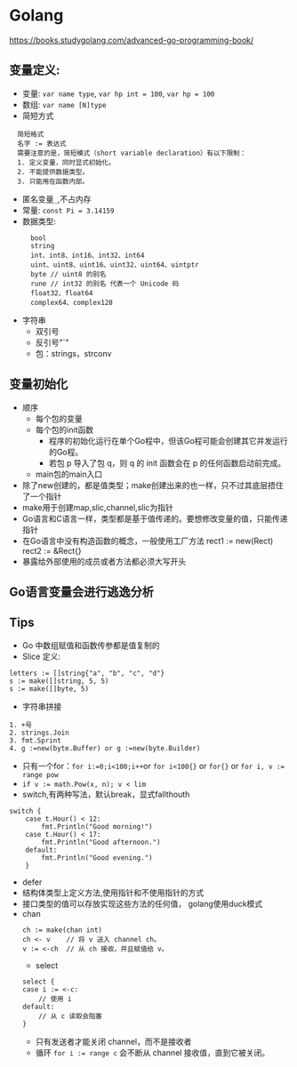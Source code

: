 # Golang
https://books.studygolang.com/advanced-go-programming-book/
## 变量定义:
  - 变量: `var name type`, `var hp int = 100`, `var hp = 100`
  - 数组: `var name [N]type`
  - 简短方式
  ```
    简短格式
    名字 := 表达式
    需要注意的是，简短模式（short variable declaration）有以下限制：
    1. 定义变量，同时显式初始化。
    2. 不能提供数据类型。
    3. 只能用在函数内部。
  ```
  - 匿名变量`_`,不占内存
  - 常量: `const Pi = 3.14159`
- 数据类型:
  ```
    bool
    string
    int、int8、int16、int32、int64
    uint、uint8、uint16、uint32、uint64、uintptr
    byte // uint8 的别名
    rune // int32 的别名 代表一个 Unicode 码
    float32、float64
    complex64、complex128
  ```
- 字符串
    - 双引号
    - 反引号"`"
    - 包：strings，strconv
## 变量初始化
- 顺序
  - 每个包的变量
  - 每个包的init函数
    - 程序的初始化运行在单个Go程中，但该Go程可能会创建其它并发运行的Go程。
    - 若包 p 导入了包 q，则 q 的 init 函数会在 p 的任何函数启动前完成。
  - main包的main入口
- 除了new创建的，都是值类型；make创建出来的也一样，只不过其底层捂住了一个指针
- make用于创建map,slic,channel,slic为指针
- Go语言和C语言一样，类型都是基于值传递的。要想修改变量的值，只能传递指针
- 在Go语言中没有构造函数的概念，一般使用工厂方法
  rect1 := new(Rect)
  rect2 := &Rect{}
- 暴露给外部使用的成员或者方法都必须大写开头
## Go语言变量会进行逃逸分析
## Tips
- Go 中数组赋值和函数传参都是值复制的
- Slice
定义:
```
letters := []string{"a", "b", "c", "d"}
s := make([]string, 5, 5)
s := make([]byte, 5)
```
- 字符串拼接
```
1. +号
2. strings.Join
3. fmt.Sprint
4. g :=new(byte.Buffer) or g :=new(byte.Builder)
```
- 只有一个for：`for i:=0;i<100;i++`or `for i<100{}` or `for{}` or `for i, v := range pow`
- `if v := math.Pow(x, n); v < lim `
- switch,有两种写法，默认break，显式fallthouth
```
switch {
	case t.Hour() < 12:
		fmt.Println("Good morning!")
	case t.Hour() < 17:
		fmt.Println("Good afternoon.")
	default:
		fmt.Println("Good evening.")
	}
```
- defer
- 结构体类型上定义方法,使用指针和不使用指针的方式
- 接口类型的值可以存放实现这些方法的任何值， golang使用duck模式
- chan
  ```
  ch := make(chan int)
  ch <- v    // 将 v 送入 channel ch。
  v := <-ch  // 从 ch 接收，并且赋值给 v。
  ```
  - select
  ```
  select {
  case i := <-c:
      // 使用 i
  default:
      // 从 c 读取会阻塞
  }
  ```
  - 只有发送者才能关闭 channel，而不是接收者
  - 循环 `for i := range c` 会不断从 channel 接收值，直到它被关闭。